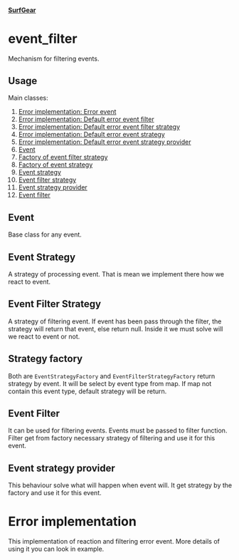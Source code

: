 #### [SurfGear](https://github.com/surfstudio/SurfGear)

# event_filter

Mechanism for filtering events.

## Usage

Main classes:

1. [Error implementation: Error event](lib/src/impl/error/error_event.dart)
2. [Error implementation: Default error event filter](lib/src/impl/error/default_error_filter.dart)
3. [Error implementation: Default error event filter strategy](lib/src/impl/error/default_error_filter_strategy.dart)
4. [Error implementation: Default error event strategy](lib/src/impl/error/default_error_strategy.dart)
5. [Error implementation: Default error event strategy provider](lib/src/impl/error/default_error_strategy_provider.dart)
6. [Event](lib/src/event/event.dart)
7. [Factory of event filter strategy](lib/src/factory/event_filter_strategy_factory.dart)
8. [Factory of event strategy](lib/src/factory/event_strategy_factory.dart)
9. [Event strategy](lib/src/strategy/event_strategy.dart)
10. [Event filter strategy](lib/src/strategy/event_filter_strategy.dart)
11. [Event strategy provider](lib/src/event_stragegy_provider.dart)
12. [Event filter](lib/src/event_filter.dart)

## Event

Base class for any event.

## Event Strategy

A strategy of processing event. That is mean we implement there how we react to event.

## Event Filter Strategy

A strategy of filtering event. If event has been pass through the filter,
the strategy will return that event, else return null.
Inside it we must solve will we react to event or not.

## Strategy factory
Both are `EventStrategyFactory` and `EventFilterStrategyFactory` return strategy by event.
It will be select by event type from map. If map not contain this event type,
default strategy will be return.

## Event Filter
It can be used for filtering events. Events must be passed to filter function. Filter get from
factory necessary strategy of filtering and use it for this event.

## Event strategy provider
This behaviour solve what will happen when event will. It get strategy by the factory and use it
for this event.

# Error implementation
This implementation of reaction and filtering error event. More details of using it you can
look in example.